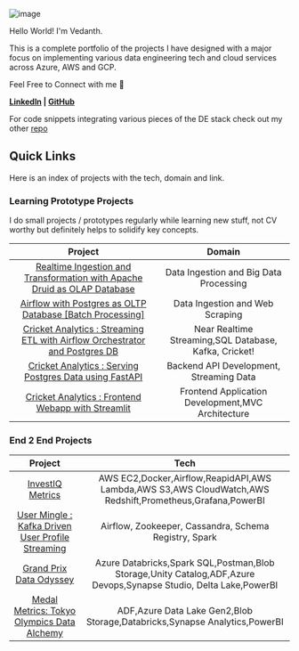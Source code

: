 ![image](https://github.com/vedanthv/data-engineering-portfolio/assets/44313631/664c2886-b8d7-41cd-b231-f9f1ca4bbd3e)

Hello World! I'm Vedanth. 

This is a complete portfolio of the projects I have designed with a major focus on implementing various data engineering tech and cloud services across Azure, AWS and GCP.

Feel Free to Connect with me 🤠

**[LinkedIn](https://www.linkedin.com/in/vedanthbaliga/) | [GitHub](https://github.com/vedanthv/)**

For code snippets integrating various pieces of the DE stack check out my other [repo](https://github.com/vedanthv/data-engineering-code-snippets)

## Quick Links

Here is an index of projects with the tech, domain and link.

### Learning Prototype Projects

I do small projects / prototypes regularly while learning new stuff, not CV worthy but definitely helps to solidify key concepts.

| Project | Domain | 
| :---------: | :---------: |
|[Realtime Ingestion and Transformation with Apache Druid as OLAP Database](https://github.com/vedanthv/data-engineering-portfolio/tree/main/real-time-analytics-druid) | Data Ingestion and Big Data Processing | 
|[Airflow with Postgres as OLTP Database [Batch Processing]](https://github.com/vedanthv/data-engineering-portfolio/tree/main/airflow-postgres-db)|Data Ingestion and Web Scraping|
|[Cricket Analytics : Streaming ETL with Airflow Orchestrator and Postgres DB](https://github.com/vedanthv/data-engineering-portfolio/tree/main/cricket-livescores-ingestion-kafka-airflow)|Near Realtime Streaming,SQL Database, Kafka, Cricket!|
|[Cricket Analytics : Serving Postgres Data using FastAPI](https://github.com/vedanthv/data-engineering-portfolio/tree/main/cricket-livescores-fastapi)|Backend API Development, Streaming Data|
|[Cricket Analytics : Frontend Webapp with Streamlit]()|Frontend Application Development,MVC Architecture|

### End 2 End Projects

| Project | Tech |
| :---------: | :---------: |
|[InvestIQ Metrics](https://github.com/vedanthv/data-engineering-portfolio/tree/main/investiq-metrics)|AWS EC2,Docker,Airflow,ReapidAPI,AWS Lambda,AWS S3,AWS CloudWatch,AWS Redshift,Prometheus,Grafana,PowerBI|
|[User Mingle : Kafka Driven User Profile Streaming](https://github.com/vedanthv/data-engineering-portfolio/tree/main/user-mingle)|Airflow, Zookeeper, Cassandra, Schema Registry, Spark|  
|[Grand Prix Data Odyssey](https://github.com/vedanthv/data-engineering-projects/tree/main/formula-1-analytics-engg)|Azure Databricks,Spark SQL,Postman,Blob Storage,Unity Catalog,ADF,Azure Devops,Synapse Studio, Delta Lake,PowerBI | 
|[Medal Metrics: Tokyo Olympics Data Alchemy](https://github.com/vedanthv/data-engineering-projects/tree/main/tokyo-olympics-de)|ADF,Azure Data Lake Gen2,Blob Storage,Databricks,Synapse Analytics,PowerBI|
